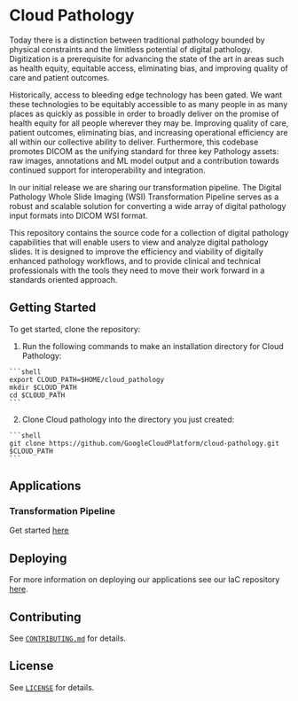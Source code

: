 # Cloud Pathology

Today there is a distinction between traditional pathology bounded by physical
constraints and the limitless potential of digital pathology. Digitization is a
prerequisite for advancing the state of the art in areas such as health equity,
equitable access, eliminating bias, and improving quality of care and patient
outcomes.

Historically, access to bleeding edge technology has been gated. We want these
technologies to be equitably accessible to as many people in as many places as
quickly as possible in order to broadly deliver on the promise of health equity
for all people wherever they may be. Improving quality of care, patient
outcomes, eliminating bias, and increasing operational efficiency are all
within our collective ability to deliver. Furthermore, this codebase promotes
DICOM as the unifying standard for three key Pathology assets: raw images,
annotations and ML model output and a contribution towards continued support
for interoperability and integration.

In our initial release we are sharing our transformation pipeline. The Digital
Pathology Whole Slide Imaging (WSI) Transformation Pipeline serves as a robust
and scalable solution for converting a wide array of digital pathology input
formats into DICOM WSI format.

This repository contains the source code for a collection of digital pathology
capabilities that will enable users to view and analyze digital pathology
slides. It is designed to improve the efficiency and viability of digitally
enhanced pathology workflows, and to provide clinical and technical
professionals with the tools they need to move their work forward in a
standards oriented approach.


## Getting Started
To get started, clone the repository:

  1. Run the following commands to make an installation directory for
    Cloud Pathology:

    ```shell
    export CLOUD_PATH=$HOME/cloud_pathology
    mkdir $CLOUD_PATH
    cd $CLOUD_PATH
    ```

  2. Clone Cloud pathology into the directory you just created:

    ```shell
    git clone https://github.com/GoogleCloudPlatform/cloud-pathology.git $CLOUD_PATH
    ```

## Applications

### Transformation Pipeline

Get started [here](https://github.com/GoogleCloudPlatform/Cloud-Pathology/blob/main/transformation_pipeline/README.md)


## Deploying

For more information on deploying our applications see our IaC repository
[here](https://github.com/GoogleCloudPlatform/Cloud-Pathology-IaC).

## Contributing

See [`CONTRIBUTING.md`](CONTRIBUTING.md) for details.

## License

See [`LICENSE`](LICENSE) for details.
